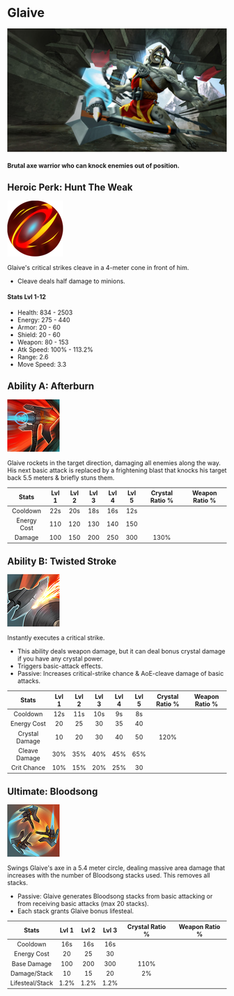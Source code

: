 # Glaive

![](../../.gitbook/assets/image%20%28198%29.png)

#### Brutal axe warrior who can knock enemies out of position.

## Heroic Perk: Hunt The Weak

![Hunt the Weak](../../.gitbook/assets/image%20%2864%29.png)

Glaive's critical strikes cleave in a 4-meter cone in front of him.

* Cleave deals half damage to minions.

#### Stats Lvl 1-12

* Health: 834 - 2503
* Energy: 275 - 440
* Armor: 20 - 60
* Shield: 20 - 60
* Weapon: 80 - 153
* Atk Speed: 100% - 113.2%
* Range: 2.6
* Move Speed: 3.3

## Ability A: Afterburn

![Afterburn](../../.gitbook/assets/image%20%28383%29.png)

Glaive rockets in the target direction, damaging all enemies along the way. His next basic attack is replaced by a frightening blast that knocks his target back 5.5 meters & briefly stuns them.

| Stats | Lvl 1 | Lvl 2 | Lvl 3 | Lvl 4 | Lvl 5 | Crystal      Ratio % | Weapon     Ratio % |
| :---: | :---: | :---: | :---: | :---: | :---: | :---: | :---: |
| Cooldown | 22s | 20s | 18s | 16s | 12s |  |  |
| Energy       Cost | 110 | 120 | 130 | 140 | 150 |  |  |
| Damage | 100 | 150 | 200 | 250 | 300 | 130% |  |

## Ability B: Twisted Stroke

![Twisted Stroke](../../.gitbook/assets/image%20%2843%29.png)

Instantly executes a critical strike.

* This ability deals weapon damage, but it can deal bonus crystal damage if you have any crystal power.
* Triggers basic-attack effects.
* Passive: Increases critical-strike chance & AoE-cleave damage of basic attacks.

| Stats | Lvl 1 | Lvl 2 | Lvl 3 | Lvl 4 | Lvl 5 | Crystal      Ratio % | Weapon     Ratio % |
| :---: | :---: | :---: | :---: | :---: | :---: | :---: | :---: |
| Cooldown | 12s | 11s | 10s | 9s | 8s |  |  |
| Energy       Cost | 20 | 25 | 30 | 35 | 40 |  |  |
| Crystal       Damage | 10 | 20 | 30 | 40 | 50 | 120% |  |
| Cleave       Damage | 30% | 35% | 40% | 45% | 65% |  |  |
| Crit Chance | 10% | 15% | 20% | 25% | 30 |  |  |

## Ultimate: Bloodsong

![Bloodsong](../../.gitbook/assets/image%20%28100%29.png)

Swings Glaive's axe in a 5.4 meter circle, dealing massive area damage that increases with the number of Bloodsong stacks used. This removes all stacks.

* Passive: Glaive generates Bloodsong stacks from basic attacking or from receiving basic attacks \(max 20 stacks\).
* Each stack grants Glaive bonus lifesteal.

| Stats | Lvl 1 | Lvl 2 | Lvl 3 | Crystal Ratio % | Weapon Ratio % |
| :---: | :---: | :---: | :---: | :---: | :---: |
| Cooldown | 16s | 16s | 16s |  |  |
| Energy Cost | 20 | 25 | 30 |  |  |
| Base Damage | 100 | 200 | 300 | 110% |  |
| Damage/Stack | 10 | 15 | 20 | 2% |  |
| Lifesteal/Stack | 1.2% | 1.2% | 1.2% |  |  |

